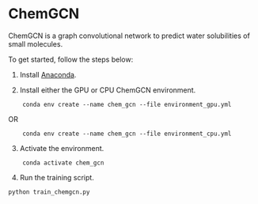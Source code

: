 # ChemGCN
ChemGCN is a graph convolutional network to predict water solubilities of small molecules.

To get started, follow the steps below:

1. Install [Anaconda](https://www.anaconda.com/download).  

2. Install either the GPU or CPU ChemGCN environment.  
```
    conda env create --name chem_gcn --file environment_gpu.yml
``` 
OR  
```
    conda env create --name chem_gcn --file environment_cpu.yml
```   

3. Activate the environment.  
```
    conda activate chem_gcn
```  

4. Run the training script.  
```
python train_chemgcn.py
```
